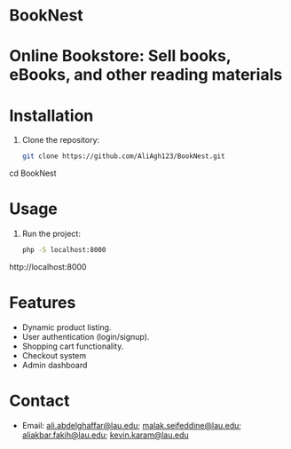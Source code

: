 # BookNest

# Online Bookstore: Sell books, eBooks, and other reading materials

# Installation
1. Clone the repository:
   ```bash
   git clone https://github.com/AliAgh123/BookNest.git

cd BookNest

# Usage
1. Run the project:
   ```bash
   php -S localhost:8000

http://localhost:8000

# Features
- Dynamic product listing.
- User authentication (login/signup).
- Shopping cart functionality.
- Checkout system
- Admin dashboard

# Contact
- Email: ali.abdelghaffar@lau.edu; malak.seifeddine@lau.edu; aliakbar.fakih@lau.edu; kevin.karam@lau.edu
  
